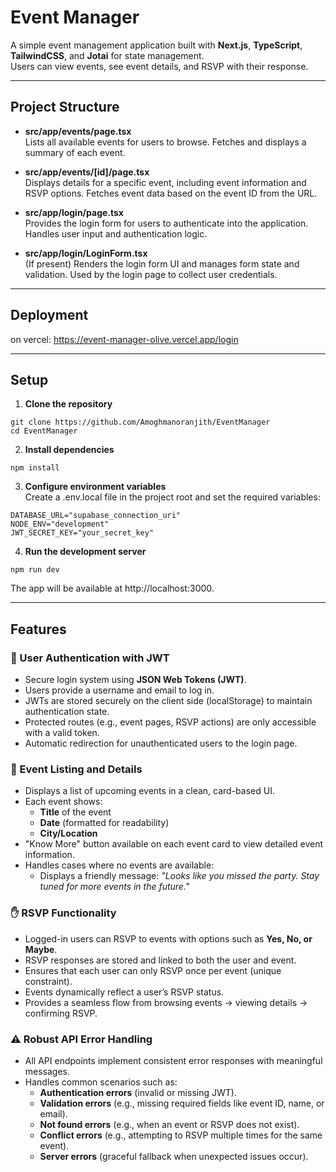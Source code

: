 # Event Manager

A simple event management application built with **Next.js**, **TypeScript**, **TailwindCSS**, and **Jotai** for state management.  
Users can view events, see event details, and RSVP with their response.

---

## Project Structure

- **src/app/events/page.tsx**  
  Lists all available events for users to browse. Fetches and displays a summary of each event.

- **src/app/events/[id]/page.tsx**  
  Displays details for a specific event, including event information and RSVP options. Fetches event data based on the event ID from the URL.

- **src/app/login/page.tsx**  
  Provides the login form for users to authenticate into the application. Handles user input and authentication logic.

- **src/app/login/LoginForm.tsx**  
  (If present) Renders the login form UI and manages form state and validation. Used by the login page to collect user credentials.

---

## Deployment
on vercel:
https://event-manager-olive.vercel.app/login

---

## Setup

1. **Clone the repository**
```
git clone https://github.com/Amoghmanoranjith/EventManager
cd EventManager
```
2. **Install dependencies**
```
npm install
```

3. **Configure environment variables**  
Create a .env.local file in the project root and set the required variables:
```
DATABASE_URL="supabase_connection_uri"
NODE_ENV="development"
JWT_SECRET_KEY="your_secret_key"
```
4. **Run the development server**
```
npm run dev
```

The app will be available at http://localhost:3000.

---

## Features

### 🔑 User Authentication with JWT
- Secure login system using **JSON Web Tokens (JWT)**.
- Users provide a username and email to log in.
- JWTs are stored securely on the client side (localStorage) to maintain authentication state.
- Protected routes (e.g., event pages, RSVP actions) are only accessible with a valid token.
- Automatic redirection for unauthenticated users to the login page.

### 📅 Event Listing and Details
- Displays a list of upcoming events in a clean, card-based UI.
- Each event shows:
  - **Title** of the event
  - **Date** (formatted for readability)
  - **City/Location**
- "Know More" button available on each event card to view detailed event information.
- Handles cases where no events are available:
  - Displays a friendly message: *"Looks like you missed the party. Stay tuned for more events in the future."*

### ✋ RSVP Functionality
- Logged-in users can RSVP to events with options such as **Yes, No, or Maybe**.
- RSVP responses are stored and linked to both the user and event.
- Ensures that each user can only RSVP once per event (unique constraint).
- Events dynamically reflect a user’s RSVP status.
- Provides a seamless flow from browsing events → viewing details → confirming RSVP.

### ⚠️ Robust API Error Handling
- All API endpoints implement consistent error responses with meaningful messages.
- Handles common scenarios such as:
  - **Authentication errors** (invalid or missing JWT).
  - **Validation errors** (e.g., missing required fields like event ID, name, or email).
  - **Not found errors** (e.g., when an event or RSVP does not exist).
  - **Conflict errors** (e.g., attempting to RSVP multiple times for the same event).
  - **Server errors** (graceful fallback when unexpected issues occur).


